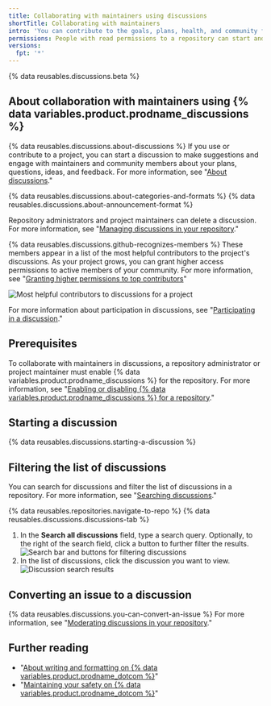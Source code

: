 ```yaml
---
title: Collaborating with maintainers using discussions
shortTitle: Collaborating with maintainers
intro: 'You can contribute to the goals, plans, health, and community for a project on {% data variables.product.product_name %} by communicating with the maintainers of the project in a discussion.'
permissions: People with read permissions to a repository can start and participate in discussions in the repository.
versions:
  fpt: '*'
---
```


{% data reusables.discussions.beta %}

## About collaboration with maintainers using {% data variables.product.prodname_discussions %}

{% data reusables.discussions.about-discussions %} If you use or contribute to a project, you can start a discussion to make suggestions and engage with maintainers and community members about your plans, questions, ideas, and feedback. For more information, see "[‎About discussions](/discussions/collaborating-with-your-community-using-discussions/about-discussions)."

{% data reusables.discussions.about-categories-and-formats %} {% data reusables.discussions.about-announcement-format %} 

Repository administrators and project maintainers can delete a discussion. For more information, see "[Managing discussions in your repository](/discussions/managing-discussions-for-your-community/managing-discussions-in-your-repository#deleting-a-discussion)."

{% data reusables.discussions.github-recognizes-members %} These members appear in a list of the most helpful contributors to the project's discussions. As your project grows, you can grant higher access permissions to active members of your community. For more information, see "[Granting higher permissions to top contributors](/discussions/guides/granting-higher-permissions-to-top-contributors)"

![Most helpful contributors to discussions for a project](/assets/images/help/discussions/most-helpful.png)

For more information about participation in discussions, see "[Participating in a discussion](/discussions/collaborating-with-your-community-using-discussions/participating-in-a-discussion)."

## Prerequisites

To collaborate with maintainers in discussions, a repository administrator or project maintainer must enable {% data variables.product.prodname_discussions %} for the repository. For more information, see "[Enabling or disabling {% data variables.product.prodname_discussions %} for a repository](/github/administering-a-repository/enabling-or-disabling-github-discussions-for-a-repository)."

## Starting a discussion

{% data reusables.discussions.starting-a-discussion %}

## Filtering the list of discussions

You can search for discussions and filter the list of discussions in a repository. For more information, see "[Searching discussions](/github/searching-for-information-on-github/searching-discussions)."

{% data reusables.repositories.navigate-to-repo %}
{% data reusables.discussions.discussions-tab %}
1. In the **Search all discussions** field, type a search query. Optionally, to the right of the search field, click a button to further filter the results.
  ![Search bar and buttons for filtering discussions](/assets/images/help/discussions/search-and-filter-controls.png)
1. In the list of discussions, click the discussion you want to view.
  ![Discussion search results](/assets/images/help/discussions/search-result.png)

## Converting an issue to a discussion

{% data reusables.discussions.you-can-convert-an-issue %} For more information, see "[Moderating discussions in your repository](/discussions/managing-discussions-for-your-community/moderating-discussions#converting-an-issue-to-a-discussion#converting-an-issue-to-a-discussion)."

## Further reading

- "[About writing and formatting on {% data variables.product.prodname_dotcom %}](/github/writing-on-github/about-writing-and-formatting-on-github)"
- "[Maintaining your safety on {% data variables.product.prodname_dotcom %}](/communities/maintaining-your-safety-on-github)"
